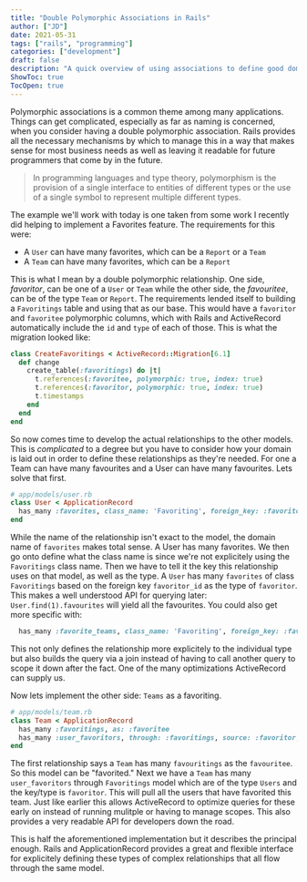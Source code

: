 ```yaml
---
title: "Double Polymorphic Associations in Rails"
author: ["JD"]
date: 2021-05-31
tags: ["rails", "programming"]
categories: ["development"]
draft: false
description: "A quick overview of using associations to define good domain descriptions as well as good behavior."
ShowToc: true
TocOpen: true
---
```


Polymorphic associations is a common theme among many applications. Things can get complicated, especially as far as naming is concerned, when you consider having a double polymorphic association. Rails provides all the necessary mechanisms by which to manage this in a way that makes sense for most business needs as well as leaving it readable for future programmers that come by in the future.

> In programming languages and type theory, polymorphism is the provision of a single interface to entities of different types or the use of a single symbol to represent multiple different types.

The example we'll work with today is one taken from some work I recently did helping to implement a Favorites feature. The requirements for this were:

-   A `User` can have many favorites, which can be a `Report` or a `Team`
-   A `Team` can have many favorites, which can be a `Report`

This is what I mean by a double polymorphic relationship. One side, _favoritor_, can be one of a `User` or `Team` while the other side, the _favouritee_, can be of the type `Team` or `Report`. The requirements lended itself to building a `Favoritings` table and using that as our base. This would have a `favoritor` and `favoritee` polymorphic columns, which with Rails and ActiveRecord automatically include the `id` and `type` of each of those. This is what the migration looked like:

```ruby
class CreateFavoritings < ActiveRecord::Migration[6.1]
  def change
    create_table(:favoritings) do |t|
      t.references(:favoritee, polymorphic: true, index: true)
      t.references(:favoritor, polymorphic: true, index: true)
      t.timestamps
    end
  end
end
```

So now comes time to develop the actual relationships to the other models. This is _complicated_ to a degree but you have to consider how your domain is laid out in order to define these relationships as they're needed. For one a Team can have many favourites and a User can have many favourites. Lets solve that first.

```ruby
# app/models/user.rb
class User < ApplicationRecord
  has_many :favorites, class_name: 'Favoriting', foreign_key: :favoritor_id, as: :favoritor
end
```

While the name of the relationship isn't exact to the model, the domain name of `favorites` makes total sense. A User has many favorites. We then go onto define what the class name is since we're not explicitely using the `Favoritings` class name. Then we have to tell it the key this relationship uses on that model, as well as the type. A `User` has many `favorites` of class `Favoritings` based on the foreign key `favoritor_id` as the type of `favoritor`. This makes a well understood API for querying later: `User.find(1).favourites` will yield all the favourites. You could also get more specific with:

```ruby
  has_many :favorite_teams, class_name: 'Favoriting', foreign_key: :favoritor_id, as: :favoritor, source_type: 'Team'
```

This not only defines the relationship more explicitely to the individual type but also builds the query via a join instead of having to call another query to scope it down after the fact. One of the many optimizations ActiveRecord can supply us.

Now lets implement the other side: `Teams` as a favoriting.

```ruby
# app/models/team.rb
class Team < ApplicationRecord
  has_many :favoritings, as: :favoritee
  has_many :user_favoritors, through: :favoritings, source: :favoritor, source_type: 'User'
end
```

The first relationship says a `Team` has many `favouritings` as the `favouritee`. So this model can be "favorited." Next we have a `Team` has many `user_favoritors` through `Favoritings` model which are of the type `Users` and the key/type is `favoritor`. This will pull all the users that have favorited this team. Just like earlier this allows ActiveRecord to optimize queries for these early on instead of running mulitple or having to manage scopes. This also provides a very readable API for developers down the road.

This is half the aforementioned implementation but it describes the principal enough. Rails and ApplicationRecord provides a great and flexible interface for explicitely defining these types of complex relationships that all flow through the same model.
